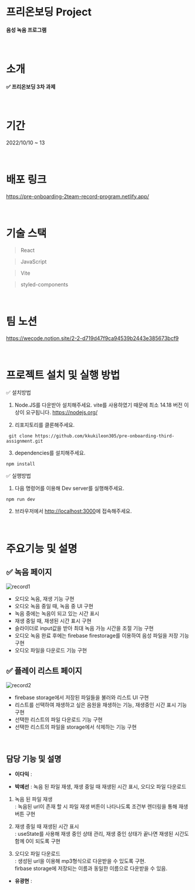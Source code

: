 # 프리온보딩 Project

#### 음성 녹음 프로그램

<br/>

# 소개

#### ✅ 프리온보딩 3차 과제

<br />

# 기간

2022/10/10 ~ 13

<br/>

# 배포 링크

https://pre-onboarding-2team-record-program.netlify.app/

<br/>

# 기술 스택

> React

> JavaScript

> Vite

> styled-components

<br/>

# 팀 노션

https://wecode.notion.site/2-2-d719d47f9ca94539b2443e385673bcf9

<br/>


# 프로젝트 설치 및 실행 방법

✅ 설치방법

1. Node.JS를 다운받아 설치해주세요. vite를 사용하였기 때문에 최소 14.18 버전 이상이 요구됩니다. https://nodejs.org/

2. 리포지토리를 클론해주세요.

```
 git clone https://github.com/kkukileon305/pre-onboarding-third-assignment.git
```

3. dependencies를 설치해주세요.

```
npm install
```

✅ 실행방법

1. 다음 명령어를 이용해 Dev server를 실행해주세요.

```
npm run dev
```

2. 브라우저에서 <http://localhost:3000>에 접속해주세요.

<br/>

# 주요기능 및 설명

## ✅ 녹음 페이지

![record1](https://user-images.githubusercontent.com/102274941/195581351-9f6ffae7-9d83-48ed-9f1c-498c018981f4.png)

- 오디오 녹음, 재생 기능 구현
- 오디오 녹음 중일 때, 녹음 중 UI 구현
- 녹음 중에는 녹음이 되고 있는 시간 표시
- 재생 중일 때, 재생된 시간 표시 구현
- 슬라이더로 input값을 받아 최대 녹음 가능 시간을 조절 기능 구현
- 오디오 녹음 완료 후에는 firebase firestorage를 이용하여 음성 파일을 저장 기능 구현
- 오디오 파일을 다운로드 기능 구현

## ✅ 플레이 리스트 페이지

![record2](https://user-images.githubusercontent.com/102274941/195581362-197c6ac5-f76e-45d3-bd23-94da414e9484.png)

- firebase storage에서 저장된 파일들을 불러와 리스트 UI 구현
- 리스트를 선택하여 재생하고 싶은 음원을 재생하는 기능, 재생중인 시간 표시 기능 구현
- 선택한 리스트의 파일 다운로드 기능 구현
- 선택한 리스트의 파일을 storage에서 삭제하는 기능 구현

<br/>

## 담당 기능 및 설명

 - **이다익** : 

- **박예선** : 녹음 된 파일 재생, 재생 중일 때 재생된 시간 표시, 오디오 파일 다운로드
1. 녹음 된 파일 재생\
: 녹음된 url이 존재 할 시 파일 재생 버튼이 나타나도록 조건부 렌더링을 통해 재생버튼 구현

2. 재생 중일 때 재생된 시간 표시 \
: useState를 사용해 재생 중인 상태 관리, 재생 중인 상태가 끝나면 재생된 시간도 함께 0이 되도록 구현

3. 오디오 파일 다운로드\
: 생성된 url을 이용해 mp3형식으로 다운받을 수 있도록 구현. \
  firbase storage에 저장되는 이름과 동일한 이름으로 다운받을 수 있음.

- **유광현** :
